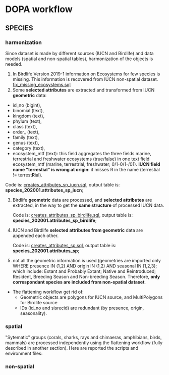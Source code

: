 # DOPA workflow

## SPECIES

### harmonization

Since dataset is made by different sources (IUCN and Birdlife) and data models (spatial and non-spatial tables), harmonization of the objects is needed.

1.  In Birdlife Version 2019-1 information on Ecosystems for few species is missing. This information is recovered from IUCN non-spatial dataset. [fix_missing_ecosystems.sql](./species_2020/fix_missing_ecosystems.sql)
2.  Some **selected attributes** are extracted and transformed from IUCN **geometric** data:
   +  id_no (bigint),
   +  binomial (text),
   +  kingdom (text),
   +  phylum (text),
   +  class (text),
   +  order_ (text),
   +  family (text),
   +  genus (text),
   +  category (text),
   +  ecosystem_mtf (text): this field aggregates the three fields marine, terrestrial and freshwater ecosystems (true/false) in one text field ecosystem_mtf (marine, terrestrial, freshwater; 0/1-0/1-/01). **IUCN field name "terrestial" is wrong at origin**: it misses R in the name (terrestial != terrest**R**ial).

Code is: [creates_attributes_sp_iucn.sql](./species_2020/creates_attributes_sp_iucn.sql), output table is: **species_202001.attributes_sp_iucn**;

3.  Birdlife **geometric** data are processed, and **selected attributes** are extracted, in the way to get the **same structure** of processed IUCN data. 

    Code is: [creates_attributes_sp_birdlife.sql](./species_2020/creates_attributes_sp_birdlife.sql), output table is: **species_202001.attributes_sp_birdlife**;

4.  IUCN and Birdlife **selected attributes from geometric** data are appended each other.

    Code is: [creates_attributes_sp.sql](./species_2020/creates_attributes_sp.sql), output table is: **species_202001.attributes_sp**;
 
5.  not all the geometric information is used (geometries are imported only WHERE presence IN (1,2) AND origin IN (1,2) AND seasonal IN (1,2,3); which include: Extant and Probably Extant; Native and Reintroduced; Resident, Breeding Season and Non-breeding Season. Therefore, **only correspondant species are included from non-spatial dataset**.

+  The flattening workflow get rid of:
   +  Geometric objects are polygons for IUCN source, and MultiPolygons for Birdlife source
   +  IDs (id_no and sisrecid) are redundant (by presence, origin, seasonality).



### spatial

"Sytematic" groups (corals, sharks, rays and chimaeras, amphibians, birds, mammals) are processed independently using the flattening workflow (fully described in another section).
Here are reported the scripts and environment files:

### non-spatial
